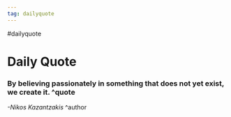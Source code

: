 ```yaml
---
tag: dailyquote
---
```


#dailyquote

# Daily Quote

### By believing passionately in something that does not yet exist, we create it. ^quote
*-Nikos Kazantzakis* ^author
